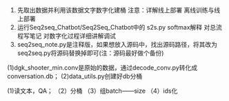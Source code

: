 ﻿1.
   先取出数据并利用该数据文字数字化建桶
注意：详解线上部署 离线训练与线上部署
2. 运行Seq2seq_Chatbot/Seq2Seq_Chatbot中的 s2s.py softmax解释 对总流程写笔记
   对数字化过程详细讲解调试
3. seq2seq_note.py是注释版，如果想放入源码中，找出源码路径，将其改为seq2seq.py将源码替换掉即可(注：源码最好做个备份)

(1)dgk_shooter_min.conv是原始的数据，通过decode_conv.py转化成conversation.db；
(2)data_utils.py创建好db分桶

(1)读文本，QA；
（2）分桶
（3）组batch——size
（4）ids化


